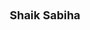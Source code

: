 ---
layout: page
title: <font size =4 > Shaik Sabiha </font>
description: Fall 2021
img: assets/img/members/sabiha.jpg
importance: 3
category: Master Students Alumni
---